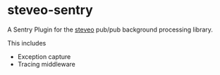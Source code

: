 # steveo-sentry

A Sentry Plugin for the
[steveo](https://github.com/ordermentum/steveo) pub/pub background processing
library.

This includes

- Exception capture
- Tracing middleware

